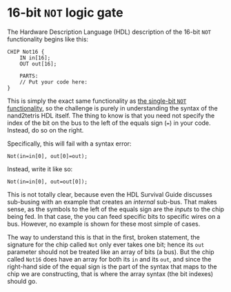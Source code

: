 # 16-bit `NOT` logic gate

The Hardware Description Language (HDL) description of the 16-bit `NOT` functionality begins like this:

```
CHIP Not16 {
    IN in[16];
    OUT out[16];

    PARTS:
    // Put your code here:
}
```

This is simply the exact same functionality as [the single-bit `NOT` functionality](Not.md), so the challenge is purely in understanding the syntax of the nand2tetris HDL itself. The thing to know is that you need not specify the index of the bit on the bus to the left of the equals sign (`=`) in your code. Instead, do so on the right.

Specifically, this will fail with a syntax error:

```
Not(in=in[0], out[0]=out);
```

Instead, write it like so:

```
Not(in=in[0], out=out[0]);
```

This is not totally clear, because even the HDL Survival Guide discusses sub-busing with an example that creates an *internal* sub-bus. That makes sense, as the symbols to the left of the equals sign are the *inputs* to the chip being fed. In that case, the you can feed specific bits to specific wires on a bus. However, no example is shown for these most simple of cases.

The way to understand this is that in the first, broken statement, the signature for the chip called `Not` only ever takes one bit; hence its `out` parameter should not be treated like an array of bits (a bus). But the chip called `Not16` does have an array for both its `in` and its `out`, and since the right-hand side of the equal sign is the part of the syntax that maps to the chip we are constructing, that is where the array syntax (the bit indexes) should go.
